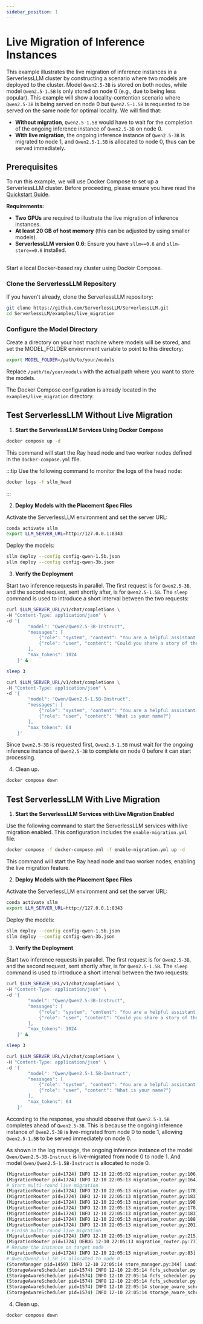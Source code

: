 ```yaml
---
sidebar_position: 1
---
```


# Live Migration of Inference Instances

This example illustrates the live migration of inference instances in a ServerlessLLM cluster by constructing a scenario where two models are deployed to the cluster. Model `Qwen2.5-3B` is stored on both nodes, while model `Qwen2.5-1.5B` is only stored on node 0 (e.g., due to being less popular). This example will show a locality-contention scenario where `Qwen2.5-3B` is being served on node 0 but `Qwen2.5-1.5B` is requested to be served on the same node for optimal locality. We will find that:

- **Without migration**, `Qwen2.5-1.5B` would have to wait for the completion of the ongoing inference instance of `Qwen2.5-3B` on node 0.
- **With live migration**, the ongoing inference instance of `Qwen2.5-3B` is migrated to node 1, and `Qwen2.5-1.5B` is allocated to node 0, thus can be served immediately.

## Prerequisites

To run this example, we will use Docker Compose to set up a ServerlessLLM cluster. Before proceeding, please ensure you have read the [Quickstart Guide](../getting_started.md).

**Requirements:**

- **Two GPUs** are required to illustrate the live migration of inference instances.
- **At least 20 GB of host memory** (this can be adjusted by using smaller models).
- **ServerlessLLM version 0.6**: Ensure you have `sllm==0.6` and `sllm-store==0.6` installed.

##

Start a local Docker-based ray cluster using Docker Compose.

### Clone the ServerlessLLM Repository

If you haven't already, clone the ServerlessLLM repository:

```bash
git clone https://github.com/ServerlessLLM/ServerlessLLM.git
cd ServerlessLLM/examples/live_migration
```

### Configure the Model Directory

Create a directory on your host machine where models will be stored, and set the MODEL_FOLDER environment variable to point to this directory:

```bash
export MODEL_FOLDER=/path/to/your/models
```

Replace `/path/to/your/models` with the actual path where you want to store the models.

The Docker Compose configuration is already located in the `examples/live_migration` directory.

## Test ServerlessLLM Without Live Migration

1. **Start the ServerlessLLM Services Using Docker Compose**

```bash
docker compose up -d
```

This command will start the Ray head node and two worker nodes defined in the `docker-compose.yml` file.

:::tip
Use the following command to monitor the logs of the head node:

```bash
docker logs -f sllm_head
```
:::

2. **Deploy Models with the Placement Spec Files**

Activate the ServerlessLLM environment and set the server URL:
```bash
conda activate sllm
export LLM_SERVER_URL=http://127.0.0.1:8343
```

Deploy the models:
```bash
sllm deploy --config config-qwen-1.5b.json
sllm deploy --config config-qwen-3b.json
```

3. **Verify the Deployment**

Start two inference requests in parallel. The first request is for `Qwen2.5-3B`, and the second request, sent shortly after, is for `Qwen2.5-1.5B`. The `sleep` command is used to introduce a short interval between the two requests:

```bash
curl $LLM_SERVER_URL/v1/chat/completions \
-H "Content-Type: application/json" \
-d '{
        "model": "Qwen/Qwen2.5-3B-Instruct",
        "messages": [
            {"role": "system", "content": "You are a helpful assistant."},
            {"role": "user", "content": "Could you share a story of the history of Computer Science?"}
        ],
        "max_tokens": 1024
    }' &

sleep 3

curl $LLM_SERVER_URL/v1/chat/completions \
-H "Content-Type: application/json" \
-d '{
        "model": "Qwen/Qwen2.5-1.5B-Instruct",
        "messages": [
            {"role": "system", "content": "You are a helpful assistant."},
            {"role": "user", "content": "What is your name?"}
        ],
        "max_tokens": 64
    }'
```

Since `Qwen2.5-3B` is requested first, `Qwen2.5-1.5B` must wait for the ongoing inference instance of `Qwen2.5-3B` to complete on node 0 before it can start processing.


4. Clean up.

```bash
docker compose down
```

## Test ServerlessLLM With Live Migration

1. **Start the ServerlessLLM Services with Live Migration Enabled**

Use the following command to start the ServerlessLLM services with live migration enabled. This configuration includes the `enable-migration.yml` file:

```bash
docker compose -f docker-compose.yml -f enable-migration.yml up -d
```

This command will start the Ray head node and two worker nodes, enabling the live migration feature.

2. **Deploy Models with the Placement Spec Files**

Activate the ServerlessLLM environment and set the server URL:

```bash
conda activate sllm
export LLM_SERVER_URL=http://127.0.0.1:8343
```

Deploy the models:

```bash
sllm deploy --config config-qwen-1.5b.json
sllm deploy --config config-qwen-3b.json
```

3. **Verify the Deployment**

Start two inference requests in parallel. The first request is for `Qwen2.5-3B`, and the second request, sent shortly after, is for `Qwen2.5-1.5B`. The `sleep` command is used to introduce a short interval between the two requests:

```bash
curl $LLM_SERVER_URL/v1/chat/completions \
-H "Content-Type: application/json" \
-d '{
        "model": "Qwen/Qwen2.5-3B-Instruct",
        "messages": [
            {"role": "system", "content": "You are a helpful assistant."},
            {"role": "user", "content": "Could you share a story of the history of Computer Science?"}
        ],
        "max_tokens": 1024
    }' &

sleep 3

curl $LLM_SERVER_URL/v1/chat/completions \
-H "Content-Type: application/json" \
-d '{
        "model": "Qwen/Qwen2.5-1.5B-Instruct",
        "messages": [
            {"role": "system", "content": "You are a helpful assistant."},
            {"role": "user", "content": "What is your name?"}
        ],
        "max_tokens": 64
    }'
```

According to the response, you should observe that `Qwen2.5-1.5B` completes ahead of `Qwen2.5-3B`. This is because the ongoing inference instance of `Qwen2.5-3B` is live-migrated from node 0 to node 1, allowing `Qwen2.5-1.5B` to be served immediately on node 0.

As shown in the log message, the ongoing inference instance of the model `Qwen/Qwen2.5-3B-Instruct` is live-migrated from node 0 to node 1. And model `Qwen/Qwen2.5-1.5B-Instruct` is allocated to node 0.

```bash
(MigrationRouter pid=1724) INFO 12-10 22:05:02 migration_router.py:106] Executing migration plan: MigrationPlan(target_node_id='1', source_instance=InstanceStatus(instance_id='Qwen/Qwen2.5-3B-Instruct_dedb945f-74e5-403f-8677-35965453abab', node_id='0', num_gpu=1, concurrency=0, model_name='Qwen/Qwen2.5-3B-Instruct', num_current_tokens=0))
(MigrationRouter pid=1724) INFO 12-10 22:05:13 migration_router.py:164] Initialized backend for instance Qwen/Qwen2.5-3B-Instruct_2c9ef57f-c432-45d6-a4a9-1bae9c792853 for model Qwen/Qwen2.5-3B-Instruct
# Start multi-round live migration
(MigrationRouter pid=1724) INFO 12-10 22:05:13 migration_router.py:178] Migration iteration 0
(MigrationRouter pid=1724) INFO 12-10 22:05:13 migration_router.py:183] Number of tokens: 353, delta: 353
(MigrationRouter pid=1724) INFO 12-10 22:05:13 migration_router.py:198] Migration iteration 0 completed
(MigrationRouter pid=1724) INFO 12-10 22:05:13 migration_router.py:178] Migration iteration 1
(MigrationRouter pid=1724) INFO 12-10 22:05:13 migration_router.py:183] Number of tokens: 14, delta: 14
(MigrationRouter pid=1724) INFO 12-10 22:05:13 migration_router.py:188] Migration completed: remained 14 tokens
(MigrationRouter pid=1724) INFO 12-10 22:05:13 migration_router.py:201] Migrated instance Qwen/Qwen2.5-3B-Instruct_dedb945f-74e5-403f-8677-35965453abab to Qwen/Qwen2.5-3B-Instruct_2c9ef57f-c432-45d6-a4a9-1bae9c792853
# Finish multi-round live migration
(MigrationRouter pid=1724) INFO 12-10 22:05:13 migration_router.py:215] Instance Qwen/Qwen2.5-3B-Instruct_dedb945f-74e5-403f-8677-35965453abab removed
(MigrationRouter pid=1724) DEBUG 12-10 22:05:13 migration_router.py:77] Preempted request: ...
# Resume the instance on target node
(MigrationRouter pid=1724) INFO 12-10 22:05:13 migration_router.py:83] Resuming request on target instance: Qwen/Qwen2.5-3B-Instruct_2c9ef57f-c432-45d6-a4a9-1bae9c792853
# Qwen/Qwen2.5-1.5B is allocated to node 0
(StoreManager pid=1459) INFO 12-10 22:05:14 store_manager.py:344] Loading Qwen/Qwen2.5-1.5B-Instruct to node 0
(StorageAwareScheduler pid=1574) INFO 12-10 22:05:14 fcfs_scheduler.py:92] Deallocating model Qwen/Qwen2.5-3B-Instruct instance Qwen/Qwen2.5-3B-Instruct_dedb945f-74e5-403f-8677-35965453abab
(StorageAwareScheduler pid=1574) INFO 12-10 22:05:14 fcfs_scheduler.py:103] Node 0 deallocated 1 GPUs
(StorageAwareScheduler pid=1574) INFO 12-10 22:05:14 fcfs_scheduler.py:108] Model Qwen/Qwen2.5-3B-Instruct instance Qwen/Qwen2.5-3B-Instruct_dedb945f-74e5-403f-8677-35965453abab deallocated
(StorageAwareScheduler pid=1574) INFO 12-10 22:05:14 storage_aware_scheduler.py:188] Migrated instance Qwen/Qwen2.5-3B-Instruct to node 1 instance Qwen/Qwen2.5-3B-Instruct_2c9ef57f-c432-45d6-a4a9-1bae9c792853
(StorageAwareScheduler pid=1574) INFO 12-10 22:05:14 storage_aware_scheduler.py:195] Allocated node 0 for model Qwen/Qwen2.5-1.5B-Instruct
```

4. Clean up.

```bash
docker compose down
```


